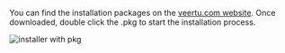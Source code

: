 You can find the installation packages on the [veertu.com website](https://veertu.com/download-anka-develop/). Once downloaded, double click the .pkg to start the installation process.

![installer with pkg](/anka/images/anka-virtualization/installer.png)